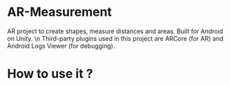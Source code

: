 # AR-Measurement
AR project to create shapes, measure distances and areas. Built for Android on Unity. \n
Third-party plugins used in this project are ARCore (for AR) and Android Logs Viewer (for debugging).

# How to use it ?


